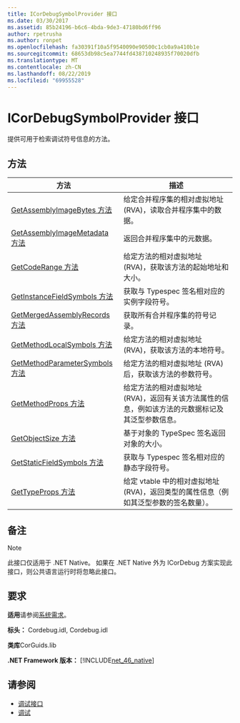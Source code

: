 ```yaml
---
title: ICorDebugSymbolProvider 接口
ms.date: 03/30/2017
ms.assetid: 85b24196-b6c6-4bda-9de3-47180bd6ff96
author: rpetrusha
ms.author: ronpet
ms.openlocfilehash: fa30391f10a5f9540090e90500c1cb0a9a410b1e
ms.sourcegitcommit: 68653db98c5ea7744fd438710248935f70020dfb
ms.translationtype: MT
ms.contentlocale: zh-CN
ms.lasthandoff: 08/22/2019
ms.locfileid: "69955528"
---
```

# <a name="icordebugsymbolprovider-interface"></a>ICorDebugSymbolProvider 接口
提供可用于检索调试符号信息的方法。  
  
## <a name="methods"></a>方法  
  
|方法|描述|  
|------------|-----------------|  
|[GetAssemblyImageBytes 方法](../../../../docs/framework/unmanaged-api/debugging/icordebugsymbolprovider-getassemblyimagebytes-method.md)|给定合并程序集的相对虚拟地址 (RVA)，读取合并程序集中的数据。|  
|[GetAssemblyImageMetadata 方法](../../../../docs/framework/unmanaged-api/debugging/icordebugsymbolprovider-getassemblyimagemetadata-method.md)|返回合并程序集中的元数据。|  
|[GetCodeRange 方法](../../../../docs/framework/unmanaged-api/debugging/icordebugsymbolprovider-getcoderange-method.md)|给定方法的相对虚拟地址 (RVA)，获取该方法的起始地址和大小。|  
|[GetInstanceFieldSymbols 方法](../../../../docs/framework/unmanaged-api/debugging/icordebugsymbolprovider-getinstancefieldsymbols-method.md)|获取与 Typespec 签名相对应的实例字段符号。|  
|[GetMergedAssemblyRecords 方法](../../../../docs/framework/unmanaged-api/debugging/icordebugsymbolprovider-getmergedassemblyrecords-method.md)|获取所有合并程序集的符号记录。|  
|[GetMethodLocalSymbols 方法](../../../../docs/framework/unmanaged-api/debugging/icordebugsymbolprovider-getmethodlocalsymbols-method.md)|给定方法的相对虚拟地址 (RVA)，获取该方法的本地符号。|  
|[GetMethodParameterSymbols 方法](../../../../docs/framework/unmanaged-api/debugging/icordebugsymbolprovider-getmethodparametersymbols-method.md)|给定方法的相对虚拟地址 (RVA) 后，获取该方法的参数符号。|  
|[GetMethodProps 方法](../../../../docs/framework/unmanaged-api/debugging/icordebugsymbolprovider-getmethodprops-method.md)|给定方法的相对虚拟地址 (RVA)，返回有关该方法属性的信息，例如该方法的元数据标记及其泛型参数信息。|  
|[GetObjectSize 方法](../../../../docs/framework/unmanaged-api/debugging/icordebugsymbolprovider-getobjectsize-method.md)|基于对象的 TypeSpec 签名返回对象的大小。|  
|[GetStaticFieldSymbols 方法](../../../../docs/framework/unmanaged-api/debugging/icordebugsymbolprovider-getstaticfieldsymbols-method.md)|获取与 Typespec 签名相对应的静态字段符号。|  
|[GetTypeProps 方法](../../../../docs/framework/unmanaged-api/debugging/icordebugsymbolprovider-gettypeprops-method.md)|给定 vtable 中的相对虚拟地址 (RVA)，返回类型的属性信息（例如其泛型参数的签名数量）。|  
  
## <a name="remarks"></a>备注  
  
> [!NOTE]
> 此接口仅适用于 .NET Native。 如果在 .NET Native 外为 ICorDebug 方案实现此接口，则公共语言运行时将忽略此接口。  
  
## <a name="requirements"></a>要求  
 **适用**请参阅[系统需求](../../../../docs/framework/get-started/system-requirements.md)。  
  
 **标头：** Cordebug.idl, Cordebug.idl  
  
 **类库**CorGuids.lib  
  
 **.NET Framework 版本：** [!INCLUDE[net_46_native](../../../../includes/net-46-native-md.md)]  
  
## <a name="see-also"></a>请参阅

- [调试接口](../../../../docs/framework/unmanaged-api/debugging/debugging-interfaces.md)
- [调试](../../../../docs/framework/unmanaged-api/debugging/index.md)
